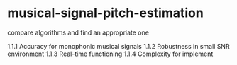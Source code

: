 # musical-signal-pitch-estimation
compare algorithms and find an appropriate one

1.1.1	Accuracy for monophonic musical signals 
1.1.2	Robustness in small SNR environment
1.1.3	Real-time functioning 
1.1.4	Complexity for implement
